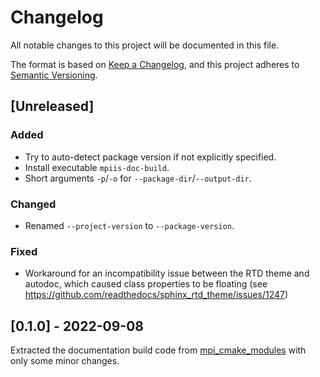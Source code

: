 # Changelog
All notable changes to this project will be documented in this file.

The format is based on [Keep a Changelog](https://keepachangelog.com/en/1.0.0/),
and this project adheres to [Semantic Versioning](https://semver.org/spec/v2.0.0.html).

## [Unreleased]
### Added
- Try to auto-detect package version if not explicitly specified.
- Install executable `mpiis-doc-build`.
- Short arguments `-p`/`-o` for `--package-dir`/`--output-dir`.

### Changed
- Renamed `--project-version` to `--package-version`.

### Fixed
- Workaround for an incompatibility issue between the RTD theme and autodoc, which
  caused class properties to be floating (see
  https://github.com/readthedocs/sphinx_rtd_theme/issues/1247)

## [0.1.0] - 2022-09-08
Extracted the documentation build code from
[mpi_cmake_modules](https://github.com/machines-in-motion/mpi_cmake_modules) with only
some minor changes. 
